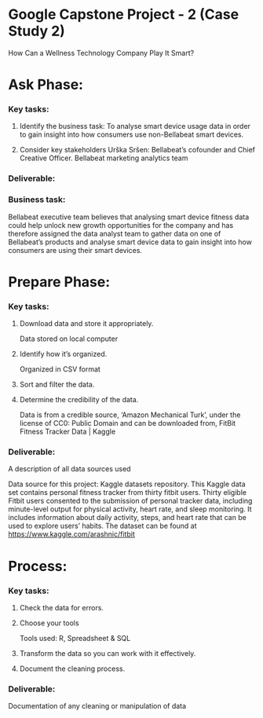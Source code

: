 # Google Capstone Project - 2 (Case Study 2)

How Can a Wellness Technology Company Play It Smart?

# Ask Phase:
	
  ### Key tasks:
1.  Identify the business task: 
       To analyse smart device usage data in order to gain insight into how consumers use non-Bellabeat smart devices.

2.  Consider key stakeholders 
       Urška Sršen: Bellabeat’s cofounder and Chief Creative Officer.
       Bellabeat marketing analytics team

### Deliverable:
   ### Business task:
Bellabeat executive team believes that analysing smart device fitness data could help unlock new growth opportunities for the company and has therefore assigned the data analyst team to gather data on one of Bellabeat’s products and analyse smart device data to gain insight into how consumers are using their smart devices.

# Prepare Phase:
	
 ### Key tasks:
  
  1.   Download data and store it appropriately. 
  
       Data stored on local computer
       
  2.   Identify how it’s organized.
  
       Organized in CSV format
      
  3.   Sort and filter the data.
 
  5.   Determine the credibility of the data.
  
       Data is from a credible source, ‘Amazon Mechanical Turk’, under the license of   CC0: Public Domain and can be downloaded from, FitBit Fitness Tracker Data | Kaggle

### Deliverable:
 A description of all data sources used

Data source for this project: Kaggle datasets repository. This Kaggle data set contains personal fitness tracker from thirty fitbit users. Thirty eligible Fitbit users consented to the submission of personal tracker data, including minute-level output for physical activity, heart rate, and sleep monitoring. It includes information about daily activity, steps, and heart rate that can be used to explore users’ habits. The dataset can be found at https://www.kaggle.com/arashnic/fitbit

# Process:

  ### Key tasks:
  
   1.	Check the data for errors.
   
   3.	Choose your tools
   
        Tools used:  R, Spreadsheet & SQL
   
   3.	Transform the data so you can work with it effectively.
   
   5.	Document the cleaning process.

### Deliverable:
Documentation of any cleaning or manipulation of data 






